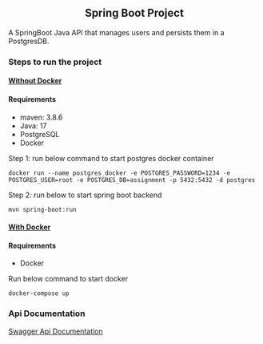 <div style="text-align: center">
<h2>Spring Boot Project</h2>
</div>
<article>
A SpringBoot Java API that manages users and persists them in a PostgresDB.
</article>

<h3>Steps to run the project</h3>
<h4 style="text-decoration: underline">Without Docker</h4>
<h4>Requirements</h4>
<ul>
    <li>maven: 3.8.6</li>
    <li>Java: 17</li>
    <li>PostgreSQL</li>
    <li>Docker</li>
</ul>
<p>Step 1: run below command to start postgres docker container</p>

```
docker run --name postgres_docker -e POSTGRES_PASSWORD=1234 -e POSTGRES_USER=root -e POSTGRES_DB=assignment -p 5432:5432 -d postgres
```

<p>Step 2: run below to start spring boot backend</p>

```
mvn spring-boot:run
```

<h4 style="text-decoration: underline">With Docker</h4>
<h4>Requirements</h4>
<ul>
    <li>Docker</li>
</ul>
<p>Run below command to start docker</p>

```
docker-compose up
```

<h3>Api Documentation</h3>
<a href="http://localhost:8080/swagger-ui/index.html">Swagger Api Documentation</a>
